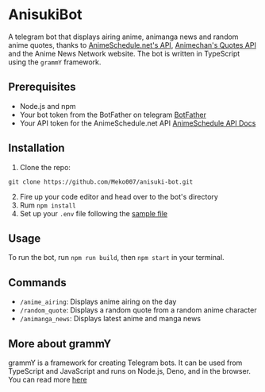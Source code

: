 # AnisukiBot

A telegram bot that displays airing anime, animanga news and random anime quotes, thanks to 
[AnimeSchedule.net's API](https://animeschedule.net/api/v3/documentation), [Animechan's Quotes API](https://animechan.xyz/) and the Anime News Network website. The bot is written in TypeScript using the `grammY` framework.

## Prerequisites

- Node.js and npm
- Your bot token from the BotFather on telegram [BotFather](https://t.me/BotFather)
- Your API token for the AnimeSchedule.net API [AnimeSchedule API Docs](https://animeschedule.net/api/v3/documentation)

## Installation

1. Clone the repo:
```
git clone https://github.com/Meko007/anisuki-bot.git
```
2. Fire up your code editor and head over to the bot's directory
3. Rum `npm install`
4. Set up your `.env` file following the [sample file](./.env.sample)

## Usage

To run the bot, run `npm run build`, then `npm start` in your terminal.

## Commands

- `/anime_airing`: Displays anime airing on the day
- `/random_quote`: Displays a random quote from a random anime character
- `/animanga_news`: Displays latest anime and manga news

## More about grammY

grammY is a framework for creating Telegram bots. It can be used from TypeScript and JavaScript and runs on Node.js, Deno, and in the browser. You can read more [here](https://grammy.dev/)